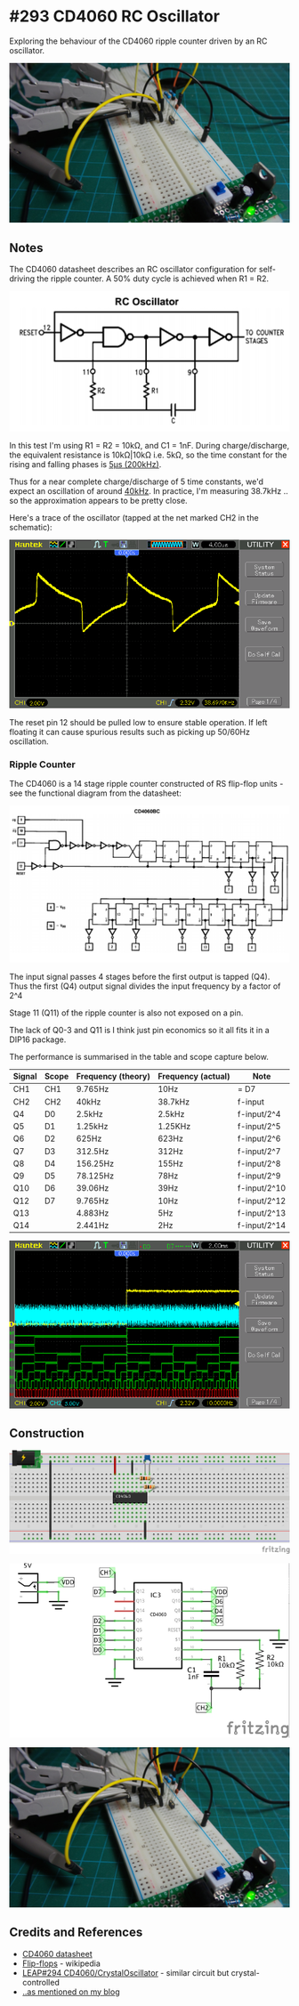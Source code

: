 # #293 CD4060 RC Oscillator

Exploring the behaviour of the CD4060 ripple counter driven by an RC oscillator.

![Build](./assets/RCOscillator_build.jpg?raw=true)

## Notes

The CD4060 datasheet describes an RC oscillator configuration for self-driving the ripple counter.
A 50% duty cycle is achieved when R1 = R2.

![CD4060_rc_oscillator](./assets/CD4060_rc_oscillator.png?raw=true)

In this test I'm using R1 = R2 = 10kΩ, and C1 = 1nF.
During charge/discharge, the equivalent resistance is 10kΩ|10kΩ i.e. 5kΩ,
so the time constant for the rising and falling phases is [5µs (200kHz)](https://www.wolframalpha.com/input/?i=1nF+*5k%CE%A9).

Thus for a near complete charge/discharge of 5 time constants, we'd expect an oscillation of around
[40kHz](https://www.wolframalpha.com/input/?i=1%2F(5*(1nF+*5k%CE%A9))).
In practice, I'm measuring 38.7kHz .. so the approximation appears to be pretty close.

Here's a trace of the oscillator (tapped at the net marked CH2 in the schematic):

![scope_oscillator](./assets/scope_oscillator.gif?raw=true)

The reset pin 12 should be pulled low to ensure stable operation.
If left floating it can cause spurious results such as picking up 50/60Hz oscillation.

### Ripple Counter

The CD4060 is a 14 stage ripple counter constructed of RS flip-flop units - see the functional diagram from the datasheet:

![CD4060_functional](../assets/CD4060_functional.png?raw=true)

The input signal passes 4 stages before the first output is tapped (Q4).
Thus the first (Q4) output signal divides the input frequency by a factor of 2^4

Stage 11 (Q11) of the ripple counter is also not exposed on a pin.

The lack of Q0-3 and Q11 is I think just pin economics so it all fits it in a DIP16 package.

The performance is summarised in the table and scope capture below.

| Signal | Scope  | Frequency (theory) | Frequency (actual) | Note         |
|--------|--------|--------------------|--------------------|--------------|
| CH1    | CH1    |            9.765Hz |               10Hz | = D7         |
| CH2    | CH2    |              40kHz |            38.7kHz | f-input      |
| Q4     | D0     |             2.5kHz |             2.5kHz | f-input/2^4  |
| Q5     | D1     |            1.25kHz |            1.25KHz | f-input/2^5  |
| Q6     | D2     |              625Hz |              623Hz | f-input/2^6  |
| Q7     | D3     |            312.5Hz |              312Hz | f-input/2^7  |
| Q8     | D4     |           156.25Hz |              155Hz | f-input/2^8  |
| Q9     | D5     |           78.125Hz |               78Hz | f-input/2^9  |
| Q10    | D6     |            39.06Hz |               39Hz | f-input/2^10 |
| Q12    | D7     |            9.765Hz |               10Hz | f-input/2^12 |
| Q13    |        |            4.883Hz |                5Hz | f-input/2^13 |
| Q14    |        |            2.441Hz |                2Hz | f-input/2^14 |

![scope_ripple_count](./assets/scope_ripple_count.gif?raw=true)

## Construction

![Breadboard](./assets/RCOscillator_bb.jpg?raw=true)

![Schematic](./assets/RCOscillator_schematic.jpg?raw=true)

![Build](./assets/RCOscillator_build.jpg?raw=true)

## Credits and References

* [CD4060 datasheet](https://www.futurlec.com/4000Series/CD4060.shtml)
* [Flip-flops](http://en.wikipedia.org/wiki/Flip-flop_%28electronics%29) - wikipedia
* [LEAP#294 CD4060/CrystalOscillator](../CrystalOscillator) - similar circuit but crystal-controlled
* [..as mentioned on my blog](https://blog.tardate.com/2017/05/leap293-cd4060-rc-oscillator.html)

